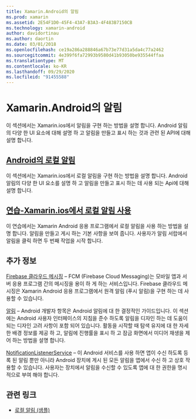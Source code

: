 ```yaml
---
title: Xamarin.Android의 알림
ms.prod: xamarin
ms.assetid: 2E54F1D0-45F4-43A7-B3A3-4F483B7150CB
ms.technology: xamarin-android
author: davidortinau
ms.author: daortin
ms.date: 03/01/2018
ms.openlocfilehash: ce19a286a288846a67b73e77d31a5da4c77a2462
ms.sourcegitcommit: 4e399f6fa72993b9580d41b93050be935544ffaa
ms.translationtype: MT
ms.contentlocale: ko-KR
ms.lasthandoff: 09/29/2020
ms.locfileid: "91455588"
---
```

# <a name="notifications-in-xamarinandroid"></a>Xamarin.Android의 알림

이 섹션에서는 Xamarin.ios에서 알림을 구현 하는 방법을 설명 합니다. Android 알림의 다양 한 UI 요소에 대해 설명 하 고 알림을 만들고 표시 하는 것과 관련 된 API에 대해 설명 합니다.

## <a name="local-notifications-in-android"></a>[Android의 로컬 알림](local-notifications.md)

이 섹션에서는 Xamarin.ios에서 로컬 알림을 구현 하는 방법을 설명 합니다. Android 알림의 다양 한 UI 요소를 설명 하 고 알림을 만들고 표시 하는 데 사용 되는 Api에 대해 설명 합니다.

## <a name="walkthrough---using-local-notifications-in-xamarinandroid"></a>[연습-Xamarin.ios에서 로컬 알림 사용](local-notifications-walkthrough.md)  

이 연습에서는 Xamarin Android 응용 프로그램에서 로컬 알림을 사용 하는 방법을 설명 합니다. 알림을 만들고 게시 하는 기본 사항을 보여 줍니다. 사용자가 알림 서랍에서 알림을 클릭 하면 두 번째 작업을 시작 합니다. 

## <a name="further-reading"></a>추가 정보

[Firebase 클라우드 메시징](~/android/data-cloud/google-messaging/firebase-cloud-messaging.md) &ndash; FCM (Firebase Cloud Messaging)는 모바일 앱과 서버 응용 프로그램 간의 메시징을 용이 하 게 하는 서비스입니다. Firebase 클라우드 메시징은 Xamarin Android 응용 프로그램에서 원격 알림 (푸시 알림)을 구현 하는 데 사용할 수 있습니다.

[알림](https://developer.android.com/guide/topics/ui/notifiers/notifications.html) &ndash; Android 개발자 항목은 Android 알림에 대 한 결정적인 가이드입니다. 이 섹션에는 Android 사용자 인터페이스의 지침을 준수 하도록 알림을 디자인 하는 데 도움이 되는 디자인 고려 사항이 포함 되어 있습니다. 활동을 시작할 때 탐색 유지에 대 한 자세한 배경 정보를 제공 하 고, 알림에 진행률을 표시 하 고 잠금 화면에서 미디어 재생을 제어 하는 방법을 설명 합니다.

[NotificationListenerService](xref:Android.Service.Notification.NotificationListenerService) &ndash; 이 Android 서비스를 사용 하면 앱이 수신 하도록 등록 된 알림 뿐만 아니라 Android 장치에 게시 된 모든 알림을 앱에서 수신 하 고 상호 작용할 수 있습니다.
사용자는 장치에서 알림을 수신할 수 있도록 앱에 대 한 권한을 명시적으로 부여 해야 합니다.

## <a name="related-links"></a>관련 링크

- [로컬 알림 (샘플)](/samples/xamarin/monodroid-samples/localnotifications)